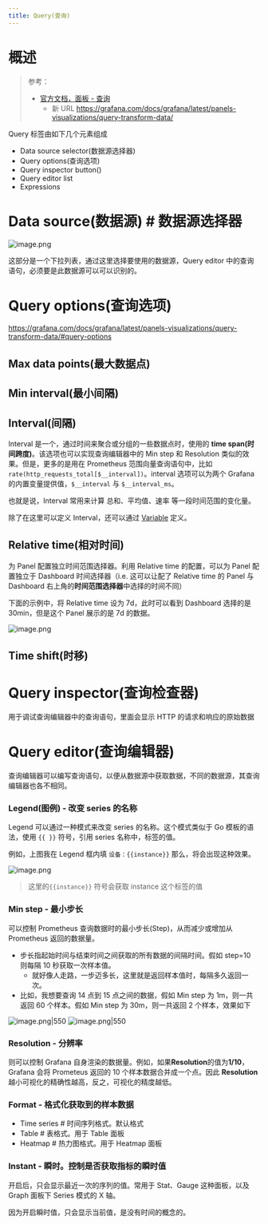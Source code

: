 ```yaml
---
title: Query(查询)
---
```


# 概述

> 参考：
>
> - [官方文档，面板 - 查询](https://grafana.com/docs/grafana/latest/panels/queries)
>   - 新 URL https://grafana.com/docs/grafana/latest/panels-visualizations/query-transform-data/

Query 标签由如下几个元素组成

- Data source selector(数据源选择器)
- Query options(查询选项)
- Query inspector button()
- Query editor list
- Expressions

# Data source(数据源) # 数据源选择器

![image.png](https://notes-learning.oss-cn-beijing.aliyuncs.com/grafana/dashboard/1636275083307-1fa893ed-814b-434d-9e51-e2c6499c6f45.png)

这部分是一个下拉列表，通过这里选择要使用的数据源，Query editor 中的查询语句，必须要是此数据源可以可以识别的。

# Query options(查询选项)

https://grafana.com/docs/grafana/latest/panels-visualizations/query-transform-data/#query-options

## Max data points(最大数据点)

## Min interval(最小间隔)

## Interval(间隔)

Interval 是一个，通过时间来聚合或分组的一些数据点时，使用的 **time span(时间跨度)**。该选项也可以实现查询编辑器中的 Min step 和 Resolution 类似的效果。但是，更多的是用在 Prometheus 范围向量查询语句中，比如 `rate(http_requests_total[$__interval])`。interval 选项可以为两个 Grafana 的内置变量提供值，`$__interval` 与 `$__interval_ms`。

也就是说，Interval 常用来计算 总和、平均值、速率 等一段时间范围的变化量。

除了在这里可以定义 Interval，还可以通过 [Variable](/docs/6.可观测性/Grafana/Panel%20与%20Dashboard/Variable.md) 定义。

## Relative time(相对时间)

为 Panel 配置独立时间范围选择器。利用 Relative time 的配置，可以为 Panel 配置独立于 Dashboard 时间选择器（i.e. 这可以让配了 Relative time 的 Panel 与 Dashboard 右上角的**时间范围选择器**中选择的时间不同）

下面的示例中，将 Relative time 设为 7d，此时可以看到 Dashboard 选择的是 30min，但是这个 Panel 展示的是 7d 的数据。

![image.png](https://notes-learning.oss-cn-beijing.aliyuncs.com/grafana/dashboard/202408021344061.png)

## Time shift(时移)

# Query inspector(查询检查器)

用于调试查询编辑器中的查询语句，里面会显示 HTTP 的请求和响应的原始数据

# Query editor(查询编辑器)

查询编辑器可以编写查询语句，以便从数据源中获取数据，不同的数据源，其查询编辑器也各不相同。

### Legend(图例) - 改变 series 的名称

Legend 可以通过一种模式来改变 series 的名称。这个模式类似于 Go 模板的语法，使用 `{{ }}` 符号，引用 series 名称中，标签的值。

例如，上图我在 Legend 框内填 `设备：{{instance}}` 那么，将会出现这种效果。

![image.png](https://notes-learning.oss-cn-beijing.aliyuncs.com/grafana/dashboard/1636266519763-257b682f-43aa-42aa-ae64-4dc0dd9df523.png)

> 这里的`{{instance}}` 符号会获取 instance 这个标签的值

### Min step - 最小步长

可以控制 Prometheus 查询数据时的最小步长(Step)，从而减少或增加从 Prometheus 返回的数据量。

- 步长指起始时间与结束时间之间获取的所有数据的间隔时间。假如 step=10 则每隔 10 秒获取一次样本值。
  - 就好像人走路，一步迈多长，这里就是返回样本值时，每隔多久返回一次。
- 比如，我想要查询 14 点到 15 点之间的数据，假如 Min step 为 1m，则一共返回 60 个样本。假如 Min step 为 30m，则一共返回 2 个样本，效果如下

![image.png|550](https://notes-learning.oss-cn-beijing.aliyuncs.com/grafana/dashboard/1636273461647-2dbebd5e-b5ca-47d8-a23e-07d4e0d72ebe.png) ![image.png|550](https://notes-learning.oss-cn-beijing.aliyuncs.com/grafana/dashboard/1636273507618-65072c3a-f3bd-46c9-aa79-979c6bf388b8.png)

### Resolution - 分辨率

则可以控制 Grafana 自身渲染的数据量。例如，如果**Resolution**的值为**1/10**，Grafana 会将 Prometeus 返回的 10 个样本数据合并成一个点。因此 **Resolution**越小可视化的精确性越高，反之，可视化的精度越低。

### Format - 格式化获取到的样本数据

- Time series # 时间序列格式。默认格式
- Table # 表格式。用于 Table 面板
- Heatmap # 热力图格式。用于 Heatmap 面板

### Instant - 瞬时。控制是否获取指标的瞬时值

开启后，只会显示最近一次的序列的值。常用于 Stat、Gauge 这种面板，以及 Graph 面板下 Series 模式的 X 轴。

因为开启瞬时值，只会显示当前值，是没有时间的概念的。
